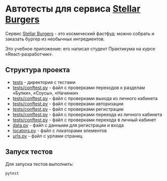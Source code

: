 # Автотесты для сервиса [Stellar Burgers](https://stellarburgers.nomoreparties.site/)

Сервис [Stellar Burgers](https://stellarburgers.nomoreparties.site/) - это космический фастфуд: можно собрать и заказать 
бургер из необычных ингредиентов.

Это учебное приложение: его написал студент Практикума на курсе «React-разработчик».

## Структура проекта 

* [tests](tests) - директория с тестами
* [tests/conftest.py](tests/conftest.py) - файл с проверками переходов к разделам «Булки»,
«Соусы», «Начинки»
* [tests/conftest.py](tests/logout_from_account_test.py) - файл с проверками выхода из личного кабинета
* [tests/conftest.py](tests/sign_in_page_tests.py) - файл с проверками авторизации
* [tests/conftest.py](tests/sign_up_page_tests.py) - файл с проверками регистрации
* [tests/conftest.py](tests/transition_from_personal_account_tests.py) - файл с проверками перехода из личного кабинета
* [tests/conftest.py](tests/transition_to_personal_account_tests.py) - файл с проверками перехода в личный кабинет
* [data.py](data.py) - файл с данными для регистрации и входа
* [locators.py](locators.py) - файл с локаторами элементов
* [urls.py](urls.py) - файл с урлами страниц

## Запуск тестов

Для запуска тестов выполнить:
```bash
pytest
```
